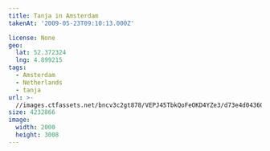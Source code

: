 ```yaml
---
title: Tanja in Amsterdam
takenAt: '2009-05-23T09:10:13.000Z'

license: None
geo:
  lat: 52.372324
  lng: 4.899215
tags:
  - Amsterdam
  - Netherlands
  - tanja
url: >-
  //images.ctfassets.net/bncv3c2gt878/VEPJ45TbkQoFeOKD4YZe3/d73e4d04360b7746443bfcaf630b486e/tanja-in-amsterdam_4352923677_o
size: 4232866
image:
  width: 2000
  height: 3008
---
```

